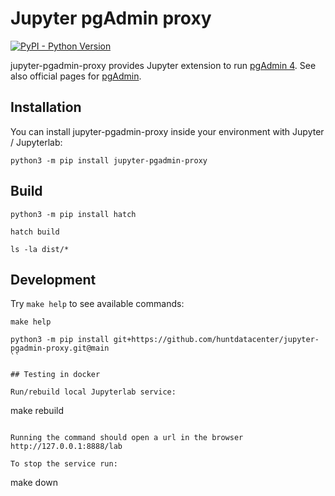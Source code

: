 # Jupyter pgAdmin proxy

[![PyPI - Python Version](https://img.shields.io/pypi/pyversions/jupyter-pgadmin-proxy.svg)](https://pypi.org/project/jupyter-pgadmin-proxy/)

jupyter-pgadmin-proxy provides Jupyter extension to run [pgAdmin 4](https://pypi.org/project/pgadmin4/). See also official pages for [pgAdmin](https://www.pgadmin.org/).

## Installation

You can install jupyter-pgadmin-proxy inside your environment with Jupyter / Jupyterlab:

```
python3 -m pip install jupyter-pgadmin-proxy
```

## Build

```
python3 -m pip install hatch

hatch build

ls -la dist/*
```

## Development

Try `make help` to see available commands:

```
make help
```

```
python3 -m pip install git+https://github.com/huntdatacenter/jupyter-pgadmin-proxy.git@main
``

## Testing in docker

Run/rebuild local Jupyterlab service:

```
make rebuild
```

Running the command should open a url in the browser http://127.0.0.1:8888/lab

To stop the service run:
```
make down
```

